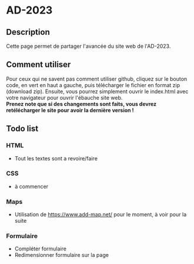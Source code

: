 # AD-2023
## Description
Cette page permet de partager l'avancée du site web de l'AD-2023.
## Comment utiliser
Pour ceux qui ne savent pas comment utiliser github, cliquez sur le bouton code, en vert en haut a gauche, puis télécharger le fichier en format zip (download zip). Ensuite, vous pourrez simplement ouvrir le index.html avec votre navigateur pour ouvrir l'ébauche site web. <br>
 **Prenez note que si des changements sont faits, vous devrez retélécharger le site pour avoir la dernière version !**
## Todo list
### HTML
- Tout les textes sont a revoire/faire
### CSS
- à commencer
### Maps
- Utilisation de https://www.add-map.net/ pour le moment, à voir pour la suite
### Formulaire
- Compléter formulaire
- Redimensionner formulaire sur la page